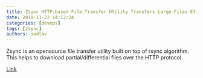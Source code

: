 ```yaml
---
title: Zsync HTTP-based File Transfer Utility Transfers Large Files Efficiently
date: 2019-11-22 14:12:24
categories: [devops]
tags: [zsync]
authors: sedlav
---
```


Zsync is an opensource file transfer utility built on top of rsync algorithm. This helps to download partial/differential files over the HTTP protocol.

[Link](https://www.cnx-software.com/2019/11/21/zsync-http-based-file-transfer-utility/)
